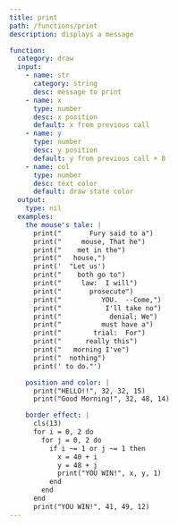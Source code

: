 ```yaml
---
title: print
path: /functions/print
description: displays a message

function:
  category: draw
  input:
    - name: str
      category: string
      desc: message to print
    - name: x
      type: number
      desc: x position
      default: x from previous call
    - name: y
      type: number
      desc: y position
      default: y from previous call + 8
    - name: col
      type: number
      desc: text color
      default: draw state color
  output:
    type: nil
  examples:
    the mouse's tale: |
      print("       Fury said to a")
      print("     mouse, That he")
      print("    met in the")
      print("   house,")
      print('  "Let us')
      print("    both go to")
      print("     law:  I will")
      print("       prosecute")
      print("          YOU.  --Come,")
      print("           I'll take no")
      print("            denial; We")
      print("          must have a")
      print("        trial:  For")
      print("      really this")
      print("   morning I've")
      print("  nothing")
      print(' to do."')

    position and color: |
      print("HELLO!!", 32, 32, 15)
      print("Good Morning!", 32, 48, 14)

    border effect: |
      cls(13)
      for i = 0, 2 do
        for j = 0, 2 do
          if i ~= 1 or j ~= 1 then
            x = 40 + i
            y = 48 + j
            print("YOU WIN!", x, y, 1)
          end
        end
      end
      print("YOU WIN!", 41, 49, 12)
---
```

